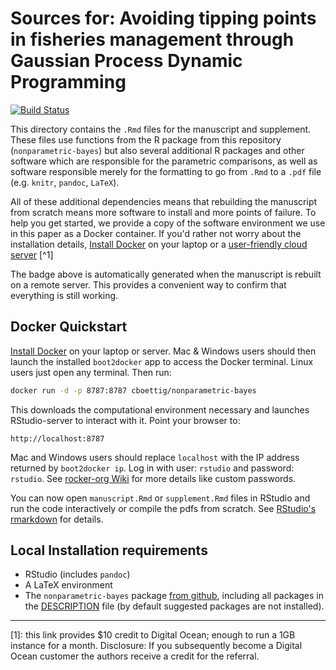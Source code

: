Sources for: Avoiding tipping points in fisheries management through Gaussian Process Dynamic Programming
========================================================================================================

[![Build Status](http://server.carlboettiger.info:88/api/badge/github.com/cboettig/nonparametric-bayes/status.svg?branch=master)](http://server.carlboettiger.info:88/github.com/cboettig/nonparametric-bayes)

<!--
Manuscript code is run automatically any time changes are made to
this repository.  The badge above summarizes the status and contains
links to further details. 
--> 

This directory contains the `.Rmd` files for the manuscript and
supplement. These files use functions from the R package from this
repository (`nonparametric-bayes`) but also several additional R packages
and other software which are responsible for the parametric comparisons,
as well as software responsible merely for the formatting to go from
`.Rmd` to a `.pdf` file (e.g. `knitr`, `pandoc`, `LaTeX`).

All of these additional dependencies means that rebuilding the
manuscript from scratch means more software to install and more
points of failure. To help you get started, we provide a copy
of the software environment we use in this paper as a Docker
container. If you'd rather not worry about the installation details,
[Install Docker](https://docs.docker.com/installation)
on your laptop or a [user-friendly cloud
server](https://www.digitalocean.com/?refcode=08c6ac401e49) [^1]

The badge above is automatically generated when the manuscript
is rebuilt on a remote server. This provides a convenient way
to confirm that everything is still working.


Docker Quickstart
-----------------

[Install Docker](https://docs.docker.com/installation) on your laptop or server. Mac & Windows users should then launch the installed `boot2docker` app to access the Docker terminal. Linux users just open any terminal. Then run: 

```bash
docker run -d -p 8787:8787 cboettig/nonparametric-bayes
```

This downloads the computational environment necessary and launches RStudio-server to interact with it. Point your browser to:

```
http://localhost:8787
```

Mac and Windows users should replace `localhost` with the IP address returned by `boot2docker ip`.  Log in with user: `rstudio` and password: `rstudio`. See [rocker-org Wiki](https://github.com/rocker-org/rocker/wiki/Using-the-RStudio-image) for more details like custom passwords.

You can now open `manuscript.Rmd` or `supplement.Rmd` files in RStudio and run the code interactively or compile the pdfs from scratch.  See [RStudio's rmarkdown](http://rmarkdown.rstudio.com/) for details. 


Local Installation requirements
--------------------------------

- RStudio (includes `pandoc`)
- A LaTeX environment
- The `nonparametric-bayes` package [from github](http://github.com/cboettig/nonparametric-bayes), including all packages in the [DESCRIPTION](../DESCRIPTION) file (by default suggested packages are not installed). 

--------

[1]: this link provides $10 credit to Digital Ocean; enough to run a 1GB instance for a month.  Disclosure: If you subsequently become a Digital Ocean customer the authors receive a credit for the referral. 



